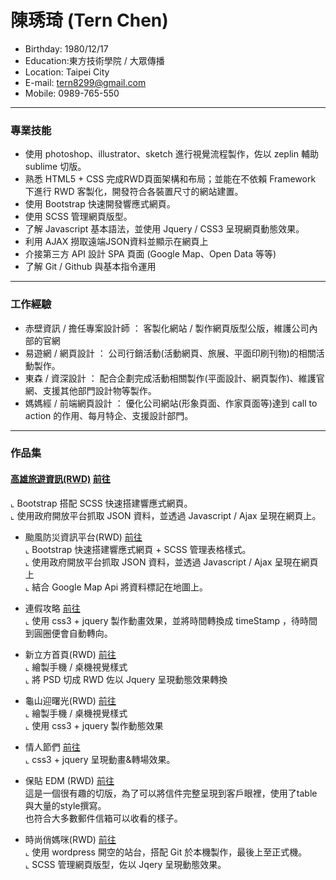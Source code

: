 # 陳琇琦 (Tern Chen)
- Birthday: 1980/12/17
- Education:東方技術學院 / 大眾傳播
- Location: Taipei City
- E-mail: tern8299@gmail.com
- Mobile: 0989-765-550
<hr>

### 專業技能
- 使用 photoshop、illustrator、sketch 進行視覺流程製作，佐以 zeplin 輔助 sublime 切版。
- 熟悉 HTML5 + CSS 完成RWD頁面架構和布局；並能在不依賴 Framework 下進行 RWD 客製化，開發符合各裝置尺寸的網站建置。
- 使用 Bootstrap 快速開發響應式網頁。
- 使用 SCSS 管理網頁版型。
- 了解 Javascript 基本語法，並使用 Jquery / CSS3 呈現網頁動態效果。
- 利用 AJAX 撈取遠端JSON資料並顯示在網頁上
- 介接第三方 API 設計 SPA 頁面 (Google Map、Open Data 等等)
- 了解 Git / Github 與基本指令運用
<hr>

### 工作經驗 
-  赤壁資訊 / 擔任專案設計師 ： <span>客製化網站 / 製作網頁版型公版，維護公司內部的官網</span><BR>
-  易遊網 / 網頁設計 ： <span>公司行銷活動(活動網頁、旅展、平面印刷刊物)的相關活動製作。</span><BR> 
-  東森 / 資深設計 ： <span>配合企劃完成活動相關製作(平面設計、網頁製作)、維護官網、支援其他部門設計物等製作。 </span><BR>
-  媽媽經 / 前端網頁設計 ： <span>優化公司網站(形象頁面、作家頁面等)達到 call to action 的作用、每月特企、支援設計部門。</span><BR>  
<hr>

### 作品集 
#### <a href="http://ternchen.000webhostapp.com/Travel/index.html" target="_blank">高雄旅遊資訊(RWD)</a> <a href="http://ternchen.000webhostapp.com/Travel/index.html" target="_blank">前往</a><BR>
  ⌞ Bootstrap 搭配 SCSS 快速搭建響應式網頁。 <BR>
  ⌞ 使用政府開放平台抓取 JSON 資料，並透過 Javascript / Ajax 呈現在網頁上。<BR>

- 颱風防災資訊平台(RWD) <a href="https://ternmayday.github.io/NESAT_nine/" target="_blank">前往</a><BR>
  ⌞ Bootstrap 快速搭建響應式網頁 + SCSS 管理表格樣式。 <BR>
  ⌞ 使用政府開放平台抓取 JSON 資料，並透過 Javascript / Ajax 呈現在網頁上<BR>
  ⌞ 結合 Google Map Api 將資料標記在地圖上。<BR>

- 連假攻略  <a href="http://ternchen.000webhostapp.com/Holiday/index.html" target="_blank">前往</a> <BR>
  ⌞ 使用 css3 + jquery 製作動畫效果，並將時間轉換成 timeStamp ，待時間到圓圈便會自動轉向。 <BR> 

- 新立方首頁(RWD)  <a href="http://ternchen.hol.es/cue_index/" target="_blank">前往</a><BR>
  ⌞ 繪製手機 / 桌機視覺樣式<BR>
  ⌞ 將 PSD 切成 RWD 佐以 Jquery 呈現動態效果轉換<BR>

- 龜山迎曙光(RWD) <a href="http://www.yilan.ehrhotel.com/act/2016_Greet_Dawn/" target="_blank">前往</a><BR>
  ⌞ 繪製手機 / 桌機視覺樣式<BR>
  ⌞ 使用 css3 + jquery 製作動態效果<BR>

- 情人節們 <a href="http://www.yangmei.ehrhotel.com/act/2016_Lovers/" target="_blank">前往</a><BR>
  ⌞ css3 + jquery 呈現動畫&轉場效果。 <BR>

- 保貼 EDM (RWD) <a href="http://ternchen.hol.es/Edm_2016.08/" target="_blank">前往</a><BR>
   這是一個很有趣的切版，為了可以將信件完整呈現到客戶眼裡，使用了table與大量的style撰寫。<BR>
   也符合大多數郵件信箱可以收看的樣子。<BR>

- 時尚俏媽咪(RWD) <a href="https://mamaclub.com/learn/collection/prettymom/" target="_blank">前往</a><BR>
  ⌞ 使用 wordpress 開空的站台，搭配 Git 於本機製作，最後上至正式機。<BR>
  ⌞ SCSS 管理網頁版型，佐以 Jqery 呈現動態效果。<BR>



